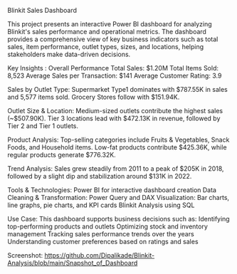Blinkit Sales Dashboard 

This project presents an interactive Power BI dashboard for analyzing Blinkit's sales performance and operational metrics. The dashboard provides a comprehensive view of key business indicators such as total sales, item performance, outlet types, sizes, and locations, helping stakeholders make data-driven decisions.

Key Insights :
Overall Performance
Total Sales: $1.20M
Total Items Sold: 8,523
Average Sales per Transaction: $141
Average Customer Rating: 3.9

Sales by Outlet Type:
Supermarket Type1 dominates with $787.55K in sales and 5,577 items sold.
Grocery Stores follow with $151.94K.

Outlet Size & Location:
Medium-sized outlets contribute the highest sales (~$507.90K).
Tier 3 locations lead with $472.13K in revenue, followed by Tier 2 and Tier 1 outlets.

Product Analysis:
Top-selling categories include Fruits & Vegetables, Snack Foods, and Household items.
Low-fat products contribute $425.36K, while regular products generate $776.32K.

Trend Analysis:
Sales grew steadily from 2011 to a peak of $205K in 2018, followed by a slight dip and stabilization around $131K in 2022.

Tools & Technologies:
Power BI for interactive dashboard creation
Data Cleaning & Transformation: Power Query and DAX
Visualization: Bar charts, line graphs, pie charts, and KPI cards
Blinkit Analysis using SQL

Use Case:
This dashboard supports business decisions such as:
Identifying top-performing products and outlets
Optimizing stock and inventory management
Tracking sales performance trends over the years
Understanding customer preferences based on ratings and sales

Screenshot: https://github.com/Dipalikade/Blinkit-Analysis/blob/main/Snapshot_of_Dashboard

